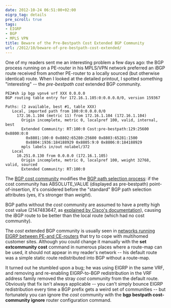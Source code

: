 ```yaml
---
date: 2012-10-24 06:51:00+02:00
eigrp_tag: details
pre_scroll: true
tags:
- EIGRP
- BGP
- MPLS VPN
title: Beware of the Pre-Bestpath Cost Extended BGP Community
url: /2012/10/beware-of-pre-bestpath-cost-extended/
---
```

One of my readers sent me an interesting problem a few days ago: the BGP process running on a PE-router in his MPLS/VPN network preferred an iBGP route received from another PE-router to a locally sourced (but otherwise identical) route. When I looked at the detailed printout, I spotted something "interesting" -- the *pre-bestpath cost* extended BGP community.
<!--more-->
``` code
PE2#sh ip bgp vpnv4 vrf XXX 0.0.0.0 
BGP routing table entry for 172.16.1.105:0:0.0.0.0/0, version 159367 

Paths: (2 available, best #1, table XXX) 
   Local, imported path from 100:0:0.0.0.0/0 
     172.16.1.104 (metric 11) from 172.16.1.104 (172.16.1.104) 
       Origin incomplete, metric 0, localpref 100, valid, internal, best 
       Extended Community: RT:100:0 Cost:pre-bestpath:129:25600 0x8800:0:0 
         0x8801:100:0 0x8802:65280:25600 0x8803:65281:1500 
         0x8804:1936:184188929 0x8805:9:0 0x8806:0:184188929
       mpls labels in/out nolabel/372
   Local 
     10.251.0.130 from 0.0.0.0 (172.16.1.105) 
       Origin incomplete, metric 0, localpref 100, weight 32768, valid, sourced 
       Extended Community: RT:100:0 
```

The [BGP cost community](http://tools.ietf.org/html/draft-retana-bgp-custom-decision-02) modifies the [BGP path selection process](http://21500.net/?p=336): if the cost community has ABSOLUTE_VALUE (displayed as pre-bestpath) point-of-insertion, it's considered before the "standard" BGP path selection attributes (yes, it's stronger than *weight*).

BGP paths without the *cost* community are assumed to have a pretty high cost value (2147483647, as [explained by Cisco's documentation](http://www.cisco.com/en/US/docs/ios/12_0s/feature/guide/s_bgpcc.html)), causing the iBGP route to be better than the local route (which had no cost community).

The *cost* extended BGP community is usually seen in [networks running EIGRP between PE-and CE-routers](/2008/07/multihomed-eigrp-sites-in-mpls-vpn/) that try to cope with multihomed customer sites. Although you could change it manually with the **set extcommunity cost** command in numerous places where a route-map can be used, it should not appear in my reader's network -- his default route was a simple static route redistributed into BGP without a route-map.

It turned out he stumbled upon a bug; he was using EIGRP in the same VRF, and removing and re-enabling EIGRP-to-BGP redistribution in the VRF address family removed the stray *cost* community from the default route. Obviously that fix isn't always applicable -- you can't simply bounce EIGRP redistribution every time a BGP prefix gets a weird set of communities -- but fortunately you can ignore the *cost* community with the **bgp bestpath cost-community ignore** router configuration command.
